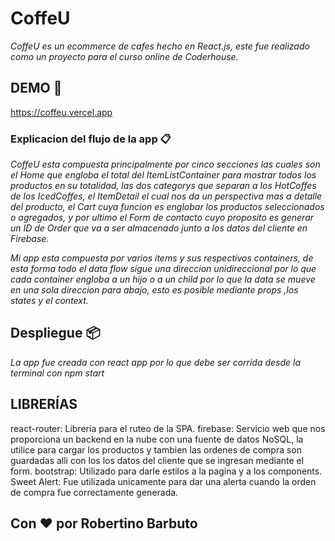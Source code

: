 # CoffeU

_CoffeU es un ecommerce de cafes hecho en React.js, este fue realizado como un proyecto para el curso online de Coderhouse._

## DEMO 🚀

https://coffeu.vercel.app

### Explicacion del flujo de la app 📋

_CoffeU esta compuesta principalmente por cinco secciones las cuales son el Home que engloba el total del ItemListContainer para mostrar todos los productos en su totalidad, las dos categorys que separan a los HotCoffes de los IcedCoffes, el ItemDetail el cual nos da un perspectiva mas a detalle del producto, el Cart cuya funcion es englobar los productos seleccionados o agregados, y por ultimo el Form de contacto cuyo proposito es generar un ID de Order que va a ser almacenado junto a los datos del cliente en Firebase._

_Mi app esta compuesta por varios items y sus respectivos containers, de esta forma todo el data flow sigue una direccion unidireccional por lo que cada container engloba a un hijo o a un child por lo que la data se mueve en una sola direccion para abajo, esto es posible mediante props ,los states y el context._

## Despliegue 📦

_La app fue creada con react app por lo que debe ser corrida desde la terminal con npm start_

## LIBRERÍAS 
react-router: Librería para el ruteo de la SPA.
firebase: Servicio web que nos proporciona un backend en la nube con una fuente de datos NoSQL, la utilice para cargar los productos y tambien las ordenes de compra son guardadas alli con los los datos del cliente que se ingresan mediante el form.
bootstrap: Utilizado para darle estilos a la pagina y a los components.
Sweet Alert: Fue utilizada unicamente para dar una alerta cuando la orden de compra fue correctamente generada.


## Con ❤️ por Robertino Barbuto
